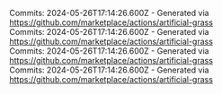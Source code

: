 Commits: 2024-05-26T17:14:26.600Z - Generated via https://github.com/marketplace/actions/artificial-grass
<br>
Commits: 2024-05-26T17:14:26.600Z - Generated via https://github.com/marketplace/actions/artificial-grass
<br>
Commits: 2024-05-26T17:14:26.600Z - Generated via https://github.com/marketplace/actions/artificial-grass
<br>
Commits: 2024-05-26T17:14:26.600Z - Generated via https://github.com/marketplace/actions/artificial-grass
<br>

